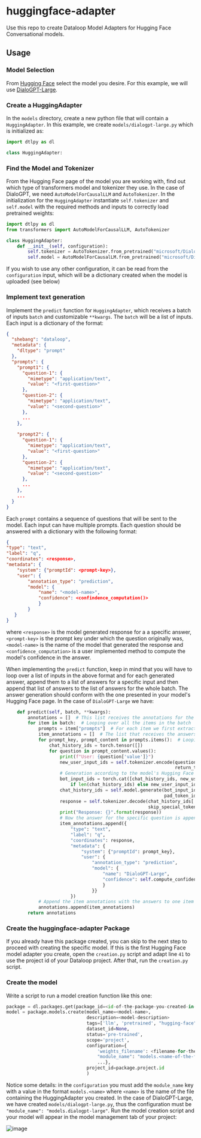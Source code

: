 # huggingface-adapter

Use this repo to create Dataloop Model Adapters for Hugging Face Conversational models.

## Usage

### Model Selection

From [Hugging Face](https://huggingface.co/models?pipeline_tag=conversational&sort=downloads) select the model you desire. For this example, we will use [DialoGPT-Large](https://huggingface.co/microsoft/DialoGPT-large?text=Hi.).

### Create a HuggingAdapter

In the ```models``` directory, create a new python file that will contain a ```HuggingAdapter```. In this example, we create ```models/dialogpt-large.py```  which is initialized as:

```python
import dtlpy as dl

class HuggingAdapter:
```

### Find the Model and Tokenizer

From the Hugging Face page of the model you are working with, find out which type of transformers model and tokenizer they use. In the case of DialoGPT, we need ```AutoModelForCausalLLM``` and ```AutoTokenizer```.
In the initialization for the ```HuggingAdapter``` instantiate ```self.tokenizer``` and ```self.model``` with the required methods and inputs to correctly load pretrained weights:

```python
import dtlpy as dl
from transformers import AutoModelForCausalLLM, AutoTokenizer

class HuggingAdapter:
    def __init__(self, configuration):
        self.tokenizer = AutoTokenizer.from_pretrained("microsoft/DialoGPT-large", padding_side='left')
        self.model = AutoModelForCausalLM.from_pretrained("microsoft/DialoGPT-large")
```

If you wish to use any other configuration, it can be read from the ```configuration``` input, which will be a dictionary created when the model is uploaded (see below)

### Implement text generation

Implement the ```predict``` function for ```HuggingAdapter```, which receives a batch of inputs ```batch``` and customizable ```**kwargs```.
The ```batch``` will be a list of inputs. Each input is a dictionary of the format:

```json
{
  "shebang": "dataloop",
  "metadata": {
    "dltype": "prompt"
  },
  "prompts": {
    "prompt1": {
      "question-1": {
        "mimetype": "application/text",
        "value": "<first-question>"
      },
      "question-2": {
        "mimetype": "application/text",
        "value": "<second-question>"
      },
      ...
    },
    
    "prompt2": {
      "question-1": {
        "mimetype": "application/text",
        "value": "<first-question>"
      },
      "question-2": {
        "mimetype": "application/text",
        "value": "<second-question>"
      },
      ...
    },
    ...
  }
}
```

Each ```prompt``` contains a sequence of questions that will be sent to the model. Each input can have multiple prompts. Each question should be answered with a dictionary with the following format:

```json
{
"type": "text",
"label": "q",
"coordinates": <response>,
"metadata": {
    "system": {"promptId": <prompt-key>},
    "user": {
        "annotation_type": "prediction",
        "model": {
            "name": "<model-name>",
            "confidence": <confindence_computation()>
            }
        }
   }
}
```

where ```<response>``` is the model generated response for a a specific answer, ```<prompt-key>``` is the prompt key under which the question originally was, ```<model-name>``` is the name of the model that generated the response and ```<confidence_computation>``` is a user implemented method to compute the model's confidence in the answer.

When implementing the ```predict``` function, keep in mind that you will have to loop over a list of inputs in the above format and for each generated answer, append them to a list of answers for a specific input and then append that list of answers to the list of answers for the whole batch. The answer generation should conform with the one presented in your model's Hugging Face page. In the case of ```DialoGPT-Large``` we have:

```python
    def predict(self, batch, **kwargs):
        annotations = []  # This list receives the annotations for the whole batch
        for item in batch:  # Looping over all the items in the batch
            prompts = item["prompts"]  # For each item we first extract the dictionary containing the prompts
            item_annotations = []  # The list that receives the answers specific to this item
            for prompt_key, prompt_content in prompts.items():  # Looping over each prompt in an item
                chat_history_ids = torch.tensor([])
                for question in prompt_content.values():
                    print(f"User: {question['value']}")
                    new_user_input_ids = self.tokenizer.encode(question["value"] + self.tokenizer.eos_token,
                                                               return_tensors='pt')  # Tokenizing the question
                    # Generation according to the model's Hugging Face page:
                    bot_input_ids = torch.cat([chat_history_ids, new_user_input_ids], dim=-1) \
                        if len(chat_history_ids) else new_user_input_ids
                    chat_history_ids = self.model.generate(bot_input_ids, max_new_tokens=1000, do_sample=True,
                                                           pad_token_id=self.tokenizer.eos_token_id, top_k=self.top_k)
                    response = self.tokenizer.decode(chat_history_ids[:, bot_input_ids.shape[-1]:][0],
                                                     skip_special_tokens=True)
                    print("Response: {}".format(response))
                    # Now the answer for the specific question is appended to the item annotations:
                    item_annotations.append({
                        "type": "text",
                        "label": "q",
                        "coordinates": response,
                        "metadata": {
                            "system": {"promptId": prompt_key},
                            "user": {
                                "annotation_type": "prediction",
                                "model": {
                                    "name": "DialoGPT-Large",
                                    "confidence": self.compute_confidence(new_user_input_ids)
                                    }
                                }}
                        })
            # Append the item annotations with the answers to one item to the annotations
            annotations.append(item_annotations)
        return annotations             
```

### Create the huggingface-adapter Package

If you already have this package created, you can skip to the next step to proceed with creating the specific model. If this is the first Hugging Face model adapter you create, open the ```creation.py``` script and adapt line ```41``` to use the project id of your Dataloop project.
After that, run the ```creation.py``` script.

### Create the model

Write a script to run a model creation function like this one:

```python
package = dl.packages.get(package_id=<id-of-the-package-you-created-in-the-last-step>)
model = package.models.create(model_name=<model-name>,
                              description=<model-description>
                              tags=['llm', 'pretrained', "hugging-face"],
                              dataset_id=None,
                              status='pre-trained',
                              scope='project',
                              configuration={
                                  'weights_filename': <filename-for-the-weights-file>,
                                  "module_name": "models.<name-of-the-file-you-created>",
                                  ...},
                              project_id=package.project.id
                              )
```

Notice some details: in the ```configuration``` you must add the ```module_name``` key with a value in the format ```models.<name>``` where ```<name>``` is the name of the file containing the HuggingAdapter you created. In the case of DialoGPT-Large, we have created ```models/dialogpt-large.py```, thus the configuration must be ```"module_name": "models.dialogpt-large"```.
Run the model creation script and your model will appear in the model management tab of your project:

![image](https://github.com/dataloop-ai-apps/huggingface-adapter/assets/124260926/ad10505a-7aa1-4f1f-8685-58011d1e7fa4)


